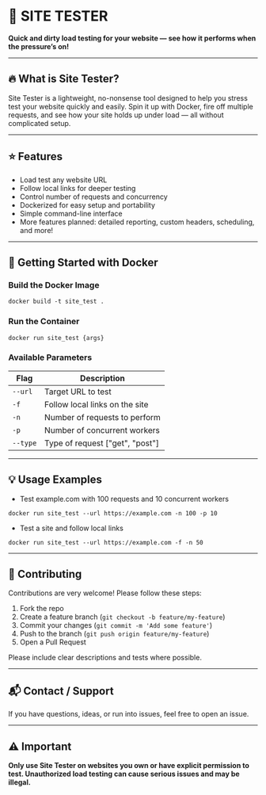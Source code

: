 # 🚀 SITE TESTER

**Quick and dirty load testing for your website — see how it performs when the pressure’s on!**

---

## 🔥 What is Site Tester?

Site Tester is a lightweight, no-nonsense tool designed to help you stress test your website quickly and easily. Spin it up with Docker, fire off multiple requests, and see how your site holds up under load — all without complicated setup.

---

## ⭐ Features

- Load test any website URL
- Follow local links for deeper testing
- Control number of requests and concurrency
- Dockerized for easy setup and portability
- Simple command-line interface  
- More features planned: detailed reporting, custom headers, scheduling, and more!

---

## 🐳 Getting Started with Docker

### Build the Docker Image
```
docker build -t site_test .
```

### Run the Container
```
docker run site_test {args}
```

### Available Parameters
| Flag    | Description                        |
|---------|----------------------------------|
| `--url` | Target URL to test               |
| `-f`    | Follow local links on the site    |
| `-n`    | Number of requests to perform     |
| `-p`    | Number of concurrent workers      |
| `--type`| Type of request ["get", "post"]   |

---

## 💡 Usage Examples

- Test example.com with 100 requests and 10 concurrent workers
```
docker run site_test --url https://example.com -n 100 -p 10
```

- Test a site and follow local links
```
docker run site_test --url https://example.com -f -n 50
```

---

## 🤝 Contributing

Contributions are very welcome! Please follow these steps:

1. Fork the repo
2. Create a feature branch (`git checkout -b feature/my-feature`)
3. Commit your changes (`git commit -m 'Add some feature'`)
4. Push to the branch (`git push origin feature/my-feature`)
5. Open a Pull Request

Please include clear descriptions and tests where possible.

---

## 📬 Contact / Support

If you have questions, ideas, or run into issues, feel free to open an issue.

---

## ⚠️ Important

**Only use Site Tester on websites you own or have explicit permission to test. Unauthorized load testing can cause serious issues and may be illegal.**
